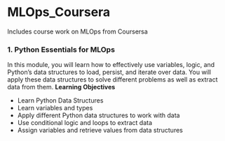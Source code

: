 # MLOps_Coursera
Includes course work on MLOps from Coursersa

### 1. Python Essentials for MLOps
In this module, you will learn how to effectively use variables, logic, and Python’s data structures to load, persist, and iterate over data. You will apply these data structures to solve different problems as well as extract data from them.
**Learning Objectives**
* Learn Python Data Structures
* Learn variables and types
* Apply different Python data structures to work with data
* Use conditional logic and loops to extract data
* Assign variables and retrieve values from data structures
